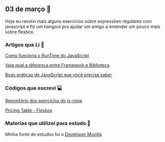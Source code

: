 ## 03 de março :pushpin:

Hoje eu resolvi mais alguns exercicios sobre expressões regulares com javascript e fiz um hangout pra ajudar um amigo a entender um pouco mais sobre flexbox.

### Artigos que Li :newspaper:

[Como funciona o RunTime do JavaScript](http://www.mundojs.com.br/2018/03/02/como-funciona-o-runtime-do-javascript/)

[Veja qual a diferença entre Framework e Biblioteca](http://www.mundojs.com.br/2018/01/10/veja-qual-diferenca-entre-framework-e-biblioteca/)

[Boas práticas de JavaScript que você precisa saber](http://www.mundojs.com.br/2018/01/10/boas-praticas-de-javascript-que-voce-precisa-saber/)

### Códigos que escrevi :computer:


[Repositório dos exercícios do js-ninja](https://github.com/crisgon/curso-javascript-ninja)

[Pricing Table - Flexbox](https://codepen.io/crisgon/pen/bLJxdZ)

### Materias que utilizei para estudo :scroll:

Minha fonte de estudos foi o [Developer Mozilla](https://developer.mozilla.org/pt-BR/docs)









